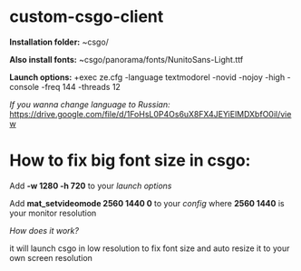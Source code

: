 # custom-csgo-client
**Installation folder:** ~csgo/

**Also install fonts:** ~csgo/panorama/fonts/NunitoSans-Light.ttf

**Launch options:** +exec ze.cfg -language textmodorel -novid -nojoy -high -console -freq 144 -threads 12

*If you wanna change language to Russian:* https://drive.google.com/file/d/1FoHsL0P4Os6uX8FX4JEYiElMDXbfO0il/view

# How to fix big font size in csgo:
Add **-w 1280 -h 720** to your *launch options*

Add **mat_setvideomode 2560 1440 0** to your *config* where **2560 1440** is your monitor resolution

*How does it work?*

it will launch csgo in low resolution to fix font size and auto resize it to your own screen resolution
